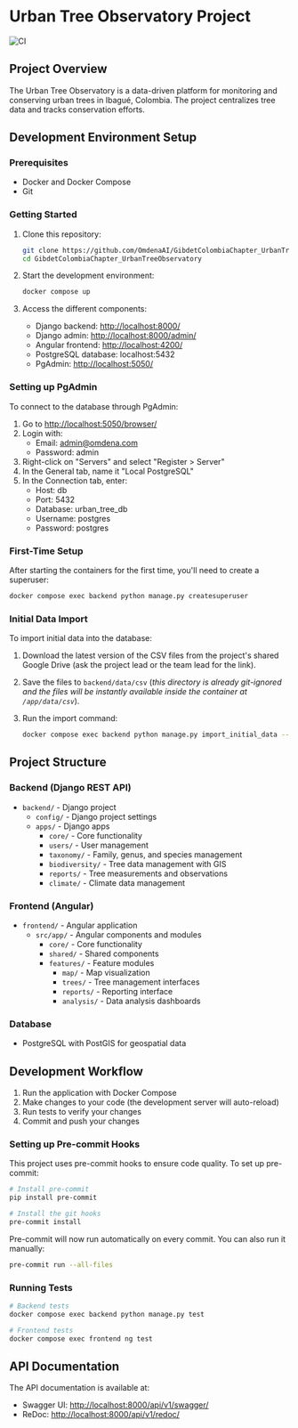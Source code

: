 # Urban Tree Observatory Project

![CI](https://github.com/OmdenaAI/GibdetColombiaChapter_UrbanTreeObservatory/workflows/CI/badge.svg)

## Project Overview

The Urban Tree Observatory is a data-driven platform for monitoring and conserving urban trees in Ibagué, Colombia. The project centralizes tree data and tracks conservation efforts.

## Development Environment Setup

### Prerequisites

- Docker and Docker Compose
- Git

### Getting Started

1. Clone this repository:

   ```bash
   git clone https://github.com/OmdenaAI/GibdetColombiaChapter_UrbanTreeObservatory
   cd GibdetColombiaChapter_UrbanTreeObservatory
   ```

2. Start the development environment:

   ```bash
   docker compose up
   ```

3. Access the different components:
   - Django backend: <http://localhost:8000/>
   - Django admin: <http://localhost:8000/admin/>
   - Angular frontend: <http://localhost:4200/>
   - PostgreSQL database: localhost:5432
   - PgAdmin: <http://localhost:5050/>

### Setting up PgAdmin

To connect to the database through PgAdmin:

1. Go to <http://localhost:5050/browser/>
2. Login with:
   - Email: <admin@omdena.com>
   - Password: admin
3. Right-click on "Servers" and select "Register > Server"
4. In the General tab, name it "Local PostgreSQL"
5. In the Connection tab, enter:
   - Host: db
   - Port: 5432
   - Database: urban_tree_db
   - Username: postgres
   - Password: postgres

### First-Time Setup

After starting the containers for the first time, you'll need to create a superuser:

```bash
docker compose exec backend python manage.py createsuperuser
```

### Initial Data Import

To import initial data into the database:

1. Download the latest version of the CSV files from the project's shared Google Drive (ask the project lead or the team lead for the link).
2. Save the files to `backend/data/csv` (*this directory is already git-ignored and the files will be instantly available inside the container at `/app/data/csv`*).
3. Run the import command:

   ```bash
   docker compose exec backend python manage.py import_initial_data --local-dir=data/csv
   ```

## Project Structure

### Backend (Django REST API)

- `backend/` - Django project
  - `config/` - Django project settings
  - `apps/` - Django apps
    - `core/` - Core functionality
    - `users/` - User management
    - `taxonomy/` - Family, genus, and species management
    - `biodiversity/` - Tree data management with GIS
    - `reports/` - Tree measurements and observations
    - `climate/` - Climate data management

### Frontend (Angular)

- `frontend/` - Angular application
  - `src/app/` - Angular components and modules
    - `core/` - Core functionality
    - `shared/` - Shared components
    - `features/` - Feature modules
      - `map/` - Map visualization
      - `trees/` - Tree management interfaces
      - `reports/` - Reporting interface
      - `analysis/` - Data analysis dashboards

### Database

- PostgreSQL with PostGIS for geospatial data

## Development Workflow

1. Run the application with Docker Compose
2. Make changes to your code (the development server will auto-reload)
3. Run tests to verify your changes
4. Commit and push your changes

### Setting up Pre-commit Hooks

This project uses pre-commit hooks to ensure code quality. To set up pre-commit:

```bash
# Install pre-commit
pip install pre-commit

# Install the git hooks
pre-commit install
```

Pre-commit will now run automatically on every commit. You can also run it manually:

```bash
pre-commit run --all-files
```

### Running Tests

```bash
# Backend tests
docker compose exec backend python manage.py test

# Frontend tests
docker compose exec frontend ng test
```

## API Documentation

The API documentation is available at:

- Swagger UI: <http://localhost:8000/api/v1/swagger/>
- ReDoc: <http://localhost:8000/api/v1/redoc/>
